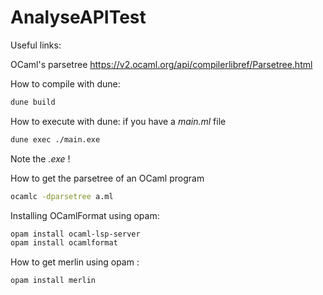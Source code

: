 # AnalyseAPITest

Useful links:

OCaml's parsetree
https://v2.ocaml.org/api/compilerlibref/Parsetree.html

How to compile with dune:

````sh
dune build
````

How to execute with dune: if you have a *main.ml* file

````sh
dune exec ./main.exe
````

Note the *.exe* !

How to get the parsetree of an OCaml program
````sh
ocamlc -dparsetree a.ml
````

Installing OCamlFormat using opam: 
````sh
opam install ocaml-lsp-server
opam install ocamlformat
````

How to get merlin using opam : 
````sh
opam install merlin
````